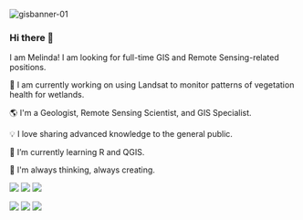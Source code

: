 ![gisbanner-01](https://github.com/mel-que/mel-que/assets/158233161/2c45dd01-f3d9-42fa-9d47-da9eb0f0cf69)

### Hi there 👋

<!--
**mel-que/mel-que** is a ✨ _special_ ✨ repository because its `README.md` (this file) appears on your GitHub profile.

Here are some ideas to get you started:

- 🔭 I’m currently working on ...
- 🌱 I’m currently learning ...
- 👯 I’m looking to collaborate on ...
- 🤔 I’m looking for help with ...
- 💬 Ask me about ...
- 📫 How to reach me: ...
- 😄 Pronouns: ...
- ⚡ Fun fact: ...



🌄
⭐
🔎 Searching for ways 
📋
-->
<!--
![](https://img.shields.io/badge/just%20the%20message-8A2BE2)
![](https://img.shields.io/badge/any_text-you_like-blue)
-->
I am Melinda! 
I am looking for full-time GIS and Remote Sensing-related positions.

🔭 I am currently working on using Landsat to monitor patterns of vegetation health for wetlands.

🌎 I'm a Geologist, Remote Sensing Scientist, and GIS Specialist.

💡 I love sharing advanced knowledge to the general public.

🌱 I’m currently learning R and QGIS.

💭 I'm always thinking, always creating.

![](https://img.shields.io/badge/Code-JavaScript-informational?style=flat&logo=javascript&color=F7DF1E&labelColor=808080)
![](https://img.shields.io/badge/Code-Python-informational?style=flat&logo=Python&color=3776AB&labelColor=808080)
![](https://img.shields.io/badge/Code-MATLAB-informational?style=flat&logo=Matlab&color=3776AB&labelColor=808080)

![](https://img.shields.io/badge/App-Google_Earth_Engine-informational?style=flat&logo=googleearthengine&color=4285F4&labelColor=808080)
![](https://img.shields.io/badge/App-ArcGIS-informational?style=flat&logo=arcGIS&color=2C7AC3&labelColor=808080)
![](https://img.shields.io/badge/App-WordPress-informational?style=flat&logo=wordPress&color=21759B&labelColor=808080)





